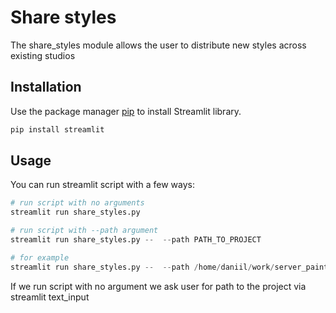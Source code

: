 # Share styles

The share_styles module allows the user to distribute new styles across existing studios

## Installation

Use the package manager [pip](https://pip.pypa.io/en/stable/) to install Streamlit library.

```bash
pip install streamlit
```

## Usage

You can run streamlit script with a few ways:
```python
# run script with no arguments
streamlit run share_styles.py

# run script with --path argument
streamlit run share_styles.py --  --path PATH_TO_PROJECT

# for example 
streamlit run share_styles.py --  --path /home/daniil/work/server_paint_calibration/
```
If we run script with no argument we ask user for path to the project via streamlit text_input

